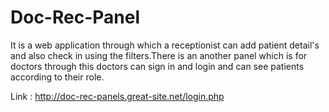 # Doc-Rec-Panel
It is a web application through which a receptionist can add patient detail's and also check in using the filters.There is an another panel which is for doctors through this doctors can sign in and login and can see patients according to their role. 
           
Link : http://doc-rec-panels.great-site.net/login.php
